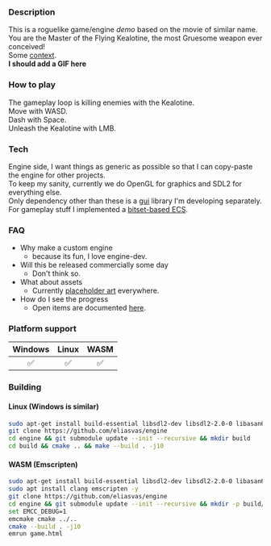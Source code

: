 ### Description
This is a roguelike game/engine *demo* based on the movie of similar name. </br>
You are the Master of the Flying Kealotine, the most Gruesome weapon ever conceived! </br>
Some [context](https://www.youtube.com/watch?v=RmdP1qTjGZY). </br>
**I should add a GIF here**
### How to play
The gameplay loop is killing enemies with the Kealotine. </br>
Move with WASD. </br>
Dash with Space. </br>
Unleash the Kealotine with LMB. </br>
### Tech
Engine side, I want things as generic as possible so that I can copy-paste the engine for other projects. </br>
To keep my sanity, currently we do OpenGL for graphics and SDL2 for everything else. </br>
Only dependency other than these is a [gui](https://github.com/eliasvas/gui) library I'm developing separately. </br>
For gameplay stuff I implemented a [bitset-based ECS](https://github.com/SanderMertens/ecs-faq?tab=readme-ov-file#bitset-based-ecs). </br>
### FAQ
- Why make a custom engine
    - because its fun, I love engine-dev.
- Will this be released commercially some day
    - Don't think so.
- What about assets
    - Currently [placeholder art](https://kenney.nl/assets/1-bit-pack) everywhere.
- How do I see the progress
    - Open items are documented [here](Todo.md).


### Platform support
| Windows  | Linux | WASM |
| :-------------: | :-------------: | :-------------: |
| ✅ | ✅ | ✅ |

### Building
#### Linux (Windows is similar)
```sh
sudo apt-get install build-essential libsdl2-dev libsdl2-2.0-0 libasan6 libgles2-mesa-dev -y
git clone https://github.com/eliasvas/engine
cd engine && git submodule update --init --recursive && mkdir build
cd build && cmake .. && make --build . -j10
```
#### WASM (Emscripten)
```sh
sudo apt-get install build-essential libsdl2-dev libsdl2-2.0-0 libasan6 libgles2-mesa-dev -y
sudo apt install clang emscripten -y
git clone https://github.com/eliasvas/engine
cd engine && git submodule update --init --recursive && mkdir -p build/web
set EMCC_DEBUG=1
emcmake cmake ../..
cmake --build . -j10
emrun game.html
```